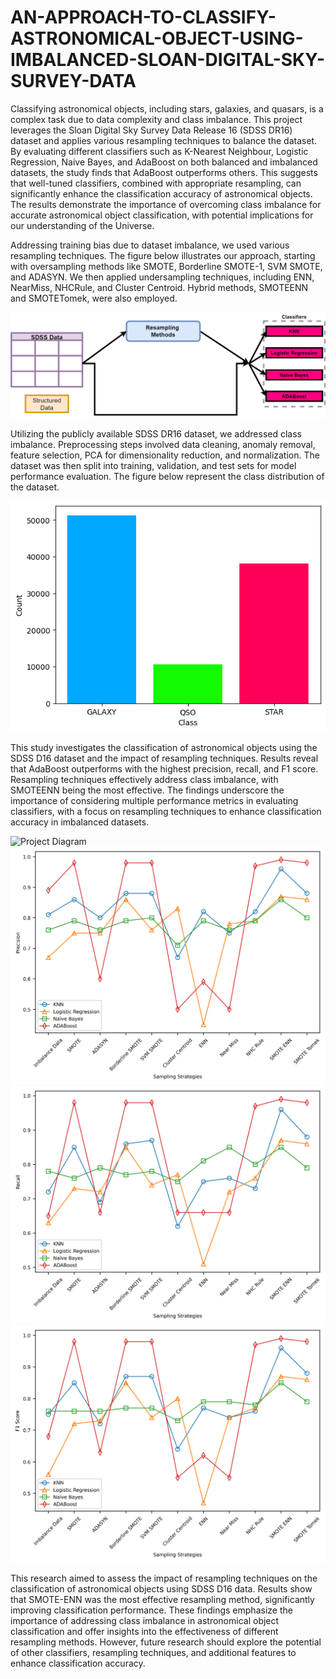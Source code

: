 # AN-APPROACH-TO-CLASSIFY-ASTRONOMICAL-OBJECT-USING-IMBALANCED-SLOAN-DIGITAL-SKY-SURVEY-DATA

Classifying astronomical objects, including stars, galaxies, and quasars, is a complex task due to data complexity and class imbalance. This project leverages the Sloan Digital Sky Survey Data Release 16 (SDSS DR16) dataset and applies various resampling techniques to balance the dataset. By evaluating different classifiers such as K-Nearest Neighbour, Logistic Regression, Naive Bayes, and AdaBoost on both balanced and imbalanced datasets, the study finds that AdaBoost outperforms others. This suggests that well-tuned classifiers, combined with appropriate resampling, can significantly enhance the classification accuracy of astronomical objects. The results demonstrate the importance of overcoming class imbalance for accurate astronomical object classification, with potential implications for our understanding of the Universe.

Addressing training bias due to dataset imbalance, we used various resampling techniques. The figure below illustrates our approach, starting with oversampling methods like SMOTE, Borderline SMOTE-1, SVM SMOTE, and ADASYN. We then applied undersampling techniques, including ENN, NearMiss, NHCRule, and Cluster Centroid. Hybrid methods, SMOTEENN and SMOTETomek, were also employed.

![Project Diagram](Plots/SDSS.png)

Utilizing the publicly available SDSS DR16 dataset, we addressed class imbalance. Preprocessing steps involved data cleaning, anomaly removal, feature selection, PCA for dimensionality reduction, and normalization. The dataset was then split into training, validation, and test sets for model performance evaluation. The figure below represent the class distribution of the dataset.

![Project Diagram](Plots/class_bar_plot.png)

This study investigates the classification of astronomical objects using the SDSS D16 dataset and the impact of resampling techniques. Results reveal that AdaBoost outperforms with the highest precision, recall, and F1 score. Resampling techniques effectively address class imbalance, with SMOTEENN being the most effective. The findings underscore the importance of considering multiple performance metrics in evaluating classifiers, with a focus on resampling techniques to enhance classification accuracy in imbalanced datasets.

![Project Diagram](Plots/Acccuracy.png)
![Project Diagram](Plots/Precision.png)
![Project Diagram](Plots/Recall.png)
![Project Diagram](Plots/F1.png)

This research aimed to assess the impact of resampling techniques on the classification of astronomical objects using SDSS D16 data. Results show that SMOTE-ENN was the most effective resampling method, significantly improving classification performance. These findings emphasize the importance of addressing class imbalance in astronomical object classification and offer insights into the effectiveness of different resampling methods. However, future research should explore the potential of other classifiers, resampling techniques, and additional features to enhance classification accuracy.
